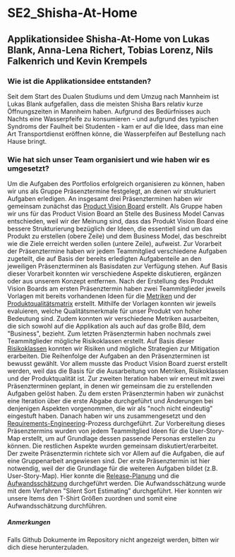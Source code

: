 
# SE2_Shisha-At-Home

## Applikationsidee Shisha-At-Home von Lukas Blank, Anna-Lena Richert, Tobias Lorenz, Nils Falkenrich und Kevin Krempels

### Wie ist die Applikationsidee entstanden?
Seit dem Start des Dualen Studiums und dem Umzug nach Mannheim ist Lukas Blank aufgefallen, dass die meisten Shisha Bars relativ kurze Öffnungszeiten in Mannheim haben. Aufgrund des Bedürfnisses auch Nachts eine Wasserpfeife zu konsumieren - und aufgrund des typischen Syndroms der Faulheit bei Studenten - kam er auf die Idee, dass man eine Art Transportdienst eröffnen könne, die Wasserpfeifen auf Bestellung nach Hause bringt.


### Wie hat sich unser Team organisiert und wie haben wir es umgesetzt?
Um die Aufgaben des Portfolios erfolgreich organisieren zu können, haben wir uns als Gruppe Präsenztermine festgelegt, an denen wir strukturiert Aufgaben erledigen. An insgesamt drei Präsenzterminen haben wir gemeinsam zunächst das [Product Vision Board](The_Product_Vision_Board_Extended.pdf) erstellt. Als Gruppe haben wir uns für das Product Vision Board an Stelle des Business Model Canvas entschieden, weil wir der Meinung sind, dass das Produkt Vision Board eine bessere Strukturierung bezüglich der Ideen, die essentiell sind um das Produkt zu erstellen (obere Zeile) und dem Business Model, das beschreibt wie die Ziele erreicht werden sollen (untere Zeile), aufweist. Zur Vorarbeit der Präsenztermine haben wir jedem Teammitglied verschiedene Aufgaben zugeteilt, die auf Basis der bereits erledigten Aufgabenteile an den jeweiligen Präsenzterminen als Basisdaten zur Verfügung stehen. Auf Basis dieser Vorarbeit  konnten wir verschiedene Aspekte diskutieren, ergänzen oder aus unserem Konzept entfernen. Nach der Erstellung des Produkt Vision Boards am ersten Präsenztermin haben zwei Teammitglieder jeweils Vorlagen mit bereits vorhandenen Ideen für die [Metriken](Metriken.pdf) und der [Produktqualitätsmatrix](Produktqualitätsmatrix.pdf) erstellt. Mithilfe der Vorlagen konnten wir jeweils evaluieren, welche Qualitätsmerkmale für unser Produkt von hoher Bedeutung sind. Zudem konnten wir verschiedene Metriken ausarbeiten, die sich sowohl auf die Applikation als auch auf das große Bild, dem "Business", bezieht. Zum letzten Präsenztermin haben nochmals zwei Teammitglieder mögliche Risikoklassen erstellt. Auf Basis dieser [Risikoklassen](Risikoklassen.pdf) konnten wir Risiken und mögliche Strategien zur Mitigation erarbeiten. Die Reihenfolge der Aufgaben an den Präsenzterminen ist bewusst gewählt. Vor allem musste das Product Vision Board zuerst erstellt werden, weil das die Basis für die Ausarbeitung von Metriken, Risikoklassen und der Produktqualität ist. Zur zweiten Iteration haben wir erneut mit zwei Präsenzterminen geplant, in denen wir gemeinsam die zu erstellenden Aufgaben gelöst haben.
Zu dem ersten Präsenztermin haben wir zunächst eine Iteration über die erste Abgabe durchgeführt und Änderungen bei denjenigen Aspekten vorgenommen, die wir als "noch nicht eindeutig" eingestuft haben. Danach haben wir uns zusammengesetzt und den [Requirements-Engineering](RequirementsEngineering.pdf)-Prozess durchgeführt. Zur Vorbereitung dieses Präsenztermins wurden von jedem Teammitglied Ideen für die User-Story-Map erstellt, um auf Grundlage dessen passende Personas erstellen zu können. Die restlichen Aspekte wurden gemeinsam diskutiert/erarbeitet. Der zweite Präsenztermin richtete sich vor Allem auf die Aufgaben, die auf eine Gruppenarbeit angewiesen sind. Der erste Präsenztermin ist hier notwendig, weil der die Grundlage für die weiteren Aufgaben bildet (z.B. User-Story-Map). Hier konnte die [Release-Planung](ReleasePlanung.pdf) und die [Aufwandsschätzung](Aufwandsschätzung.pdf) durchgeführt werden. Die Aufwandsschätzung wurde mit dem Verfahren "Silent Sort Estimating" durchgeführt. Hier konnten wir unsere Items den T-Shirt Größen zuordnen und somit eine Aufwandsschätzung durchführen.      

##### Anmerkungen
Falls Github Dokumente im Repository nicht angezeigt werden, bitten wir dich diese herunterzuladen.